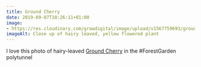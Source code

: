 ```yaml
---
title: Ground Cherry
date: 2019-09-07T10:26:11+01:00
image: 
- https://res.cloudinary.com/growdigital/image/upload/v1567759693/groundcherry-IMG_7525.jpg
imageAlt: Close up of hairy leaved, yellow flowered plant
---
```


I love this photo of hairy-leaved [Ground Cherry](https://en.wikipedia.org/wiki/Physalis_peruviana) in the #ForestGarden polytunnel
